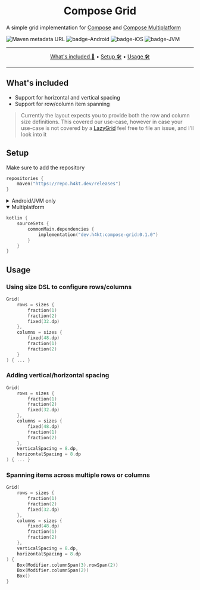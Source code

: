 <h1 align="center">Compose Grid</h1>

A simple grid implementation for [Compose](https://developer.android.com/compose) and [Compose Multiplatform](https://www.jetbrains.com/compose-multiplatform)

![Maven metadata URL](https://img.shields.io/maven-metadata/v?metadataUrl=https%3A%2F%2Frepo.h4kt.dev%2Freleases%2Fdev%2Fh4kt%2Fcompose-grid%2Fmaven-metadata.xml&logo=apache-maven&label=Maven&color=purple)
![badge-Android](https://img.shields.io/badge/Platform-Android-brightgreen)
![badge-iOS](https://img.shields.io/badge/Platform-iOS-lightgray)
![badge-JVM](https://img.shields.io/badge/Platform-JVM-orange)

-------

<p align="center">
    <a href="#whats-included">What's included 🚀</a> &bull;
    <a href="#setup">Setup 🛠️</a> &bull;
    <a href="#usage">Usage 🛠️</a>
</p>

-------

## What's included
* Support for horizontal and vertical spacing
* Support for row/column item spanning

> Currently the layout expects you to provide both the row and column size definitions.
> This covered our use-case, however in case your use-case is not covered by a [LazyGrid](https://developer.android.com/develop/ui/compose/lists#lazy-grids)
> feel free to file an issue, and I'll look into it

## Setup
Make sure to add the repository
```kotlin
repositories {
    maven("https://repo.h4kt.dev/releases")
}
```

<details>
    <summary>Android/JVM only</summary>

```kotlin
dependencies {
    implementation("dev.h4kt:compose-grid:0.1.0")
}
```
</details>

<details open>
    <summary>Multiplatform</summary>

```kotlin
kotlin {
    sourceSets {
        commonMain.dependencies {
            implementation("dev.h4kt:compose-grid:0.1.0")
        }
    }
}
```
</details>

## Usage
### Using size DSL to configure rows/columns
```kotlin
Grid(
    rows = sizes {
        fraction(1)
        fraction(2)
        fixed(32.dp)
    },
    columns = sizes {
        fixed(48.dp)
        fraction(1)
        fraction(2)
    }
) { ... }
```
### Adding vertical/horizontal spacing
```kotlin
Grid(
    rows = sizes {
        fraction(1)
        fraction(2)
        fixed(32.dp)
    },
    columns = sizes {
        fixed(48.dp)
        fraction(1)
        fraction(2)
    },
    verticalSpacing = 8.dp,
    horizontalSpacing = 8.dp
) { ... }
```

### Spanning items across multiple rows or columns
```kotlin
Grid(
    rows = sizes {
        fraction(1)
        fraction(2)
        fixed(32.dp)
    },
    columns = sizes {
        fixed(48.dp)
        fraction(1)
        fraction(2)
    },
    verticalSpacing = 8.dp,
    horizontalSpacing = 8.dp
) {
    Box(Modifier.columnSpan(3).rowSpan(2))
    Box(Modifier.columnSpan(2))
    Box()
}
```

